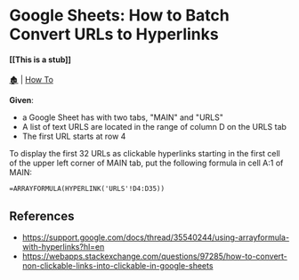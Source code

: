 # Google Sheets: How to Batch Convert URLs to Hyperlinks

####  [[This is a stub]]

[🏚️](../README.md) | [How To](/how-to/index.md)

**Given**:
- a Google Sheet has with two tabs, "MAIN" and "URLS"
- A list of text URLS are located in the range of column D on the URLS tab
- The first URL starts at row 4

To display the first 32 URLs as clickable hyperlinks starting in the first cell of the upper left corner of MAIN tab, put the following formula in cell A:1 of MAIN:

    =ARRAYFORMULA(HYPERLINK('URLS'!D4:D35))

## References

- https://support.google.com/docs/thread/35540244/using-arrayformula-with-hyperlinks?hl=en
- https://webapps.stackexchange.com/questions/97285/how-to-convert-non-clickable-links-into-clickable-in-google-sheets
